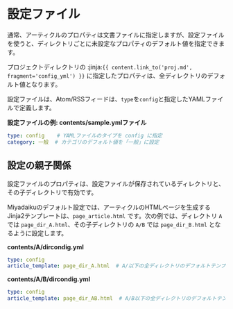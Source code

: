 # 設定ファイル

通常、アーティクルのプロパティは文書ファイルに指定しますが、設定ファイルを使うと、ディレクトリごとに未設定なプロパティのデフォルト値を指定できます。

プロジェクトディレクトリの :jinja:`{{ content.link_to('proj.md', fragment='config_yml') }}` に指定したプロパティは、全ディレクトリのデフォルト値となります。


設定ファイルは、Atom/RSSフィードは、`type`を`config`と指定したYAMLファイルで定義します。

**設定ファイルの例: contents/sample.ymlファイル**

```yaml
type: config    # YAMLファイルのタイプを config に指定
category: 一般  # カテゴリのデフォルト値を「一般」に設定
```

## 設定の親子関係

設定ファイルのプロパティは、設定ファイルが保存されているディレクトリと、その子ディレクトリで有効です。

Miyadaikuのデフォルト設定では、アーティクルのHTMLページを生成するJinja2テンプレートは、`page_article.html` です。次の例では、ディレクトリ `A` では `page_dir_A.html`、その子ディレクトリの `A/B` では `page_dir_B.html` となるように設定します。

**contents/A/dircondig.yml**

```yaml
type: config 
article_template: page_dir_A.html  # A/以下の全ディレクトリのデフォルトテンプレート名を指定
```

**contents/A/B/dircondig.yml**

```yaml
type: config 
article_template: page_dir_AB.html  # A/B以下の全ディレクトリのデフォルトテンプレート名を指定
```

